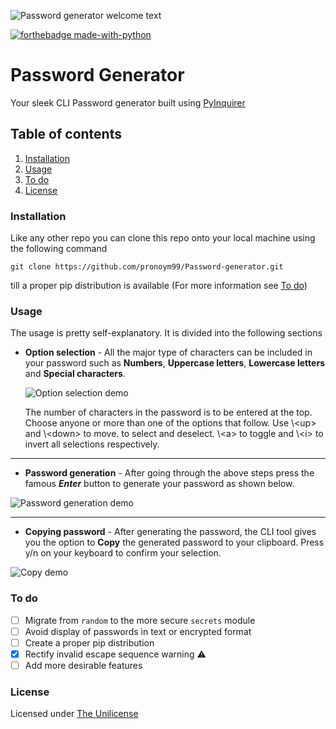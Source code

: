 ![Password generator welcome text](https://github.com/pronoym99/Password-generator/blob/master/header%20symbol.PNG)

[![forthebadge made-with-python](http://ForTheBadge.com/images/badges/made-with-python.svg)](https://www.python.org/)

# Password Generator

Your sleek CLI Password generator built using [PyInquirer](https://github.com/CITGuru/PyInquirer)

## Table of contents

1.  [Installation](https://github.com/pronoym99/Password-generator#installation)
2.  [Usage](https://github.com/pronoym99/Password-generator#usage)
3.  [To do](https://github.com/pronoym99/Password-generator#to-do)
4.  [License](https://github.com/pronoym99/Password-generator#license)

### Installation

Like any other repo you can clone this repo onto your local machine using the following command

    git clone https://github.com/pronoym99/Password-generator.git

till a proper pip distribution is available (For more information see [To do](https://github.com/pronoym99/Password-generator#to-do))

### Usage

The usage is pretty self-explanatory. It is divided into the following sections

-   **Option selection** - All the major type of characters can be included in your password such as **Numbers**, **Uppercase letters**, **Lowercase letters** and **Special characters**.

    ![Option selection demo](https://github.com/pronoym99/Password-generator/blob/master/Option%20selection.gif)

    The number of characters in the password is to be entered at the top. Choose anyone or more than one of the options that follow. Use \\&lt;up> and \\&lt;down> to move. <space> to select and deselect. \\&lt;a>  to toggle and \\&lt;i> to invert all selections respectively.    

* * *

-   **Password generation** - After going through the above steps press the famous _**Enter**_ button to generate your password as shown below.

![Password generation demo](https://github.com/pronoym99/Password-generator/blob/master/Password%20generation.gif)

* * *

-   **Copying password** - After generating the password, the CLI tool gives you the option to **Copy** the generated password to your clipboard. Press y/n on your keyboard to confirm your selection.

![Copy demo](https://github.com/pronoym99/Password-generator/blob/master/Copying%20password.gif)

### To do
    
-   [ ] Migrate from ```random``` to the more secure ```secrets``` module
-   [ ] Avoid display of passwords in text or encrypted format
-   [ ] Create a proper pip distribution
-   [x] Rectify invalid escape sequence warning :warning:
-   [ ] Add more desirable features

### License

Licensed under [The Unilicense](https://github.com/pronoym99/Password-generator/blob/master/LICENSE)
